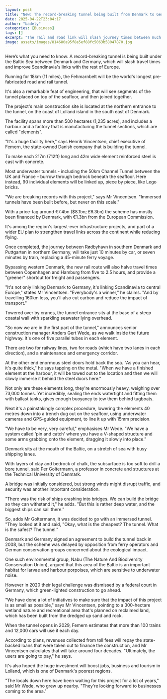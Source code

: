 ```yaml
---
layout: post
title: "New: The record-breaking tunnel being built from Denmark to Germany"
date: 2025-04-22T23:04:17
author: "badely"
categories: [Business]
tags: []
excerpt: "The rail and road link will slash journey times between much of Scandinavia and continental Europe."
image: assets/images/814680a95f8a5ef88fc5063b58047870.jpg
---
```


Here’s what you need to know: A record-breaking tunnel is being built under the Baltic Sea between Denmark and Germany, which will slash travel times and improve Scandinavia's links with the rest of Europe.

Running for 18km (11 miles), the Fehmarnbelt will be the world's longest pre-fabricated road and rail tunnel.

It's also a remarkable feat of engineering, that will see segments of the tunnel placed on top of the seafloor, and then joined together.

The project's main construction site is located at the northern entrance to the tunnel, on the coast of Lolland island in the south east of Denmark.

The facility spans more than 500 hectares (1,235 acres), and includes a harbour and a factory that is manufacturing the tunnel sections, which are called "elements".

"It's a huge facility here," says Henrik Vincentsen, chief executive of Femern, the state-owned Danish company that is building the tunnel.

To make each 217m (712ft) long and 42m wide element reinforced steel is cast with concrete. 

Most underwater tunnels - including the 50km Channel Tunnel between the UK and France – burrow through bedrock beneath the seafloor. Here instead, 90 individual elements will be linked up, piece by piece, like Lego bricks.

"We are breaking records with this project," says Mr Vincentsen. "Immersed tunnels have been built before, but never on this scale."

With a price-tag around €7.4bn ($8.1bn; £6.3bn) the scheme has mostly been financed by Denmark, with €1.3bn from the European Commission.

It's among the region's largest-ever infrastructure projects, and part of a wider EU plan to strengthen travel links across the continent while reducing flying.

Once completed, the journey between Rødbyhavn in southern Denmark and Puttgarten in northern Germany, will take just 10 minutes by car, or seven minutes by train, replacing a 45-minute ferry voyage.

Bypassing western Denmark, the new rail route will also halve travel times between Copenhagen and Hamburg from five to 2.5 hours, and provide a "greener" shortcut for freight and passengers.

"It's not only linking Denmark to Germany, it's linking Scandinavia to central Europe," states Mr Vincentsen. "Everybody's a winner," he claims. "And by travelling 160km less, you'll also cut carbon and reduce the impact of transport."

Towered over by cranes, the tunnel entrance sits at the base of a steep coastal wall with sparkling seawater lying overhead.

"So now we are in the first part of the tunnel," announces senior construction manager Anders Gert Wede, as we walk inside the future highway. It's one of five parallel tubes in each element.

There are two for railway lines, two for roads (which have two lanes in each direction), and a maintenance and emergency corridor.

At the other end enormous steel doors hold back the sea. "As you can hear, it's quite thick," he says tapping on the metal.  "When we have a finished element  at the harbour, it will be towed out to the location and then we will slowly immerse it behind the steel doors here."

Not only are these elements long, they're enormously heavy, weighing over 73,000 tonnes. Yet incredibly, sealing the ends watertight and fitting them with ballast tanks, gives enough buoyancy to tow them behind tugboats.

Next it's a painstakingly complex procedure, lowering the elements 40 metres down into a trench dug out on the seafloor, using underwater cameras and GPS-guided equipment, to line it up with 15mm precision.

"We have to be very, very careful," emphasises Mr Wede. "We have a system called 'pin and catch' where you have a V-shaped structure and some arms grabbing onto the element, dragging it slowly into place."

Denmark sits at the mouth of the Baltic, on a stretch of sea with busy shipping lanes.

With layers of clay and bedrock of chalk, the subsurface is too soft to drill a bore tunnel, said Per Goltermann, a professor in concrete and structures at the Technical University of Denmark.

A bridge was initially considered, but strong winds might disrupt traffic, and security was another important consideration.

"There was the risk of ships crashing into bridges. We can build the bridge so they can withstand it," he adds. "But this is rather deep water, and the biggest ships can sail there."

So, adds Mr Goltermann, it was decided to go with an immersed tunnel. "They looked at it and said, "Okay, what is the cheapest? The tunnel. What is the safest? The tunnel."

Denmark and Germany signed an agreement to build the tunnel back in 2008, but the scheme was delayed by opposition from ferry operators and German conservation groups concerned about the ecological impact.

One such environmental group, Nabu (The Nature And Biodiversity Conservation Union), argued that this area of the Baltic is an important habitat for larvae and harbour porpoises, which are sensitive to underwater noise.

However in 2020 their legal challenge was dismissed by a federal court in Germany, which green-lighted construction to go ahead.

"We have done a lot of initiatives to make sure that the impact of this project is as small as possible," says Mr Vincentsen, pointing to a 300-hectare wetland nature and recreational area that's planned on reclaimed land, which has been built from the dredged up sand and rock.

When the tunnel opens in 2029, Femern estimates that more than 100 trains and 12,000 cars will use it each day.

According to plans, revenues collected from toll fees will repay the state-backed loans that were taken out to finance the construction, and Mr Vincentsen calculates that will take around four decades.  "Ultimately, the users are going to pay," he says.

It's also hoped the huge investment will boost jobs, business and tourism in Lolland, which is one of Denmark's poorest regions.

"The locals down here have been waiting for this project for a lot of years," said Mr Wede, who grew up nearby. "They're looking forward to businesses coming to the area."

